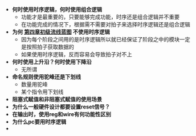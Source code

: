- **何时使用时序逻辑，何时使用组合逻辑**
	- 功能才是最重要的，只要能够完成功能，时序还是组合逻辑并不重要
	- 在功能完成的情况下，根据需不需要对拍子来选择时序逻辑还是组合逻辑
- **为何 [第四章初级流线蓝图](((62b68f49-f0d4-4921-b244-4552cfa0b72d))) 不使用时序逻辑**
	- 因为每个阶段之间用的是时序逻辑所以就已经保证了阶段之中的模块一定是按照拍子获取数据的
	- 如果使用时序逻辑，反而容易会导致拍子对不上
- **何时使用上升沿？何时使用下降沿**
	- 无所谓
- **命名规则使用驼峰还是下划线**
	- 数量用驼峰
	- 某个指令用下划线
- **阻塞式赋值和非阻塞式赋值的使用场景**
- **为什么一般硬件设计都要设置reset信号？**
- **在输出时，使用reg和wire有何功能性区别**
- **为什么pc要用时序逻辑**
-